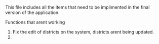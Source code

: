 This file includes all the items that need to be implimented in the final version of the application.

Functions that arent working

1. Fix the edit of districts on the system, districts arent being updated.
2. 